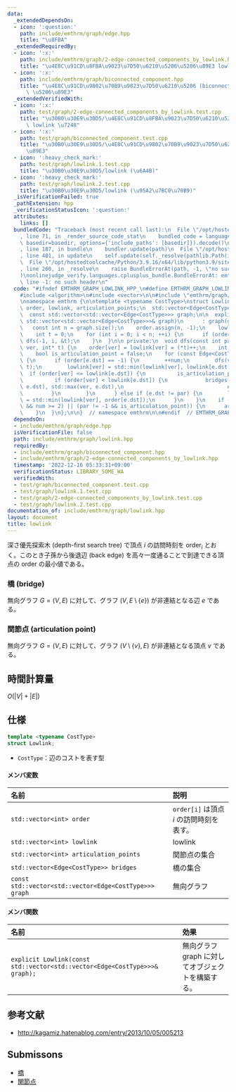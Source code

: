 ```yaml
---
data:
  _extendedDependsOn:
  - icon: ':question:'
    path: include/emthrm/graph/edge.hpp
    title: "\u8FBA"
  _extendedRequiredBy:
  - icon: ':x:'
    path: include/emthrm/graph/2-edge-connected_components_by_lowlink.hpp
    title: "\u4E8C\u91CD\u8FBA\u9023\u7D50\u6210\u5206\u5206\u89E3 lowlink \u7248"
  - icon: ':x:'
    path: include/emthrm/graph/biconnected_component.hpp
    title: "\u4E8C\u91CD\u9802\u70B9\u9023\u7D50\u6210\u5206 (biconnected component)\
      \ \u5206\u89E3"
  _extendedVerifiedWith:
  - icon: ':x:'
    path: test/graph/2-edge-connected_components_by_lowlink.test.cpp
    title: "\u30B0\u30E9\u30D5/\u4E8C\u91CD\u8FBA\u9023\u7D50\u6210\u5206\u5206\u89E3\
      \ lowlink \u7248"
  - icon: ':x:'
    path: test/graph/biconnected_component.test.cpp
    title: "\u30B0\u30E9\u30D5/\u4E8C\u91CD\u9802\u70B9\u9023\u7D50\u6210\u5206\u5206\
      \u89E3"
  - icon: ':heavy_check_mark:'
    path: test/graph/lowlink.1.test.cpp
    title: "\u30B0\u30E9\u30D5/lowlink (\u6A4B)"
  - icon: ':heavy_check_mark:'
    path: test/graph/lowlink.2.test.cpp
    title: "\u30B0\u30E9\u30D5/lowlink (\u95A2\u7BC0\u70B9)"
  _isVerificationFailed: true
  _pathExtension: hpp
  _verificationStatusIcon: ':question:'
  attributes:
    links: []
  bundledCode: "Traceback (most recent call last):\n  File \"/opt/hostedtoolcache/Python/3.9.16/x64/lib/python3.9/site-packages/onlinejudge_verify/documentation/build.py\"\
    , line 71, in _render_source_code_stat\n    bundled_code = language.bundle(stat.path,\
    \ basedir=basedir, options={'include_paths': [basedir]}).decode()\n  File \"/opt/hostedtoolcache/Python/3.9.16/x64/lib/python3.9/site-packages/onlinejudge_verify/languages/cplusplus.py\"\
    , line 187, in bundle\n    bundler.update(path)\n  File \"/opt/hostedtoolcache/Python/3.9.16/x64/lib/python3.9/site-packages/onlinejudge_verify/languages/cplusplus_bundle.py\"\
    , line 401, in update\n    self.update(self._resolve(pathlib.Path(included), included_from=path))\n\
    \  File \"/opt/hostedtoolcache/Python/3.9.16/x64/lib/python3.9/site-packages/onlinejudge_verify/languages/cplusplus_bundle.py\"\
    , line 260, in _resolve\n    raise BundleErrorAt(path, -1, \"no such header\"\
    )\nonlinejudge_verify.languages.cplusplus_bundle.BundleErrorAt: emthrm/graph/edge.hpp:\
    \ line -1: no such header\n"
  code: "#ifndef EMTHRM_GRAPH_LOWLINK_HPP_\n#define EMTHRM_GRAPH_LOWLINK_HPP_\n\n\
    #include <algorithm>\n#include <vector>\n\n#include \"emthrm/graph/edge.hpp\"\n\
    \nnamespace emthrm {\n\ntemplate <typename CostType>\nstruct Lowlink {\n  std::vector<int>\
    \ order, lowlink, articulation_points;\n  std::vector<Edge<CostType>> bridges;\n\
    \  const std::vector<std::vector<Edge<CostType>>> graph;\n\n  explicit Lowlink(const\
    \ std::vector<std::vector<Edge<CostType>>>& graph)\n      : graph(graph) {\n \
    \   const int n = graph.size();\n    order.assign(n, -1);\n    lowlink.resize(n);\n\
    \    int t = 0;\n    for (int i = 0; i < n; ++i) {\n      if (order[i] == -1)\
    \ dfs(-1, i, &t);\n    }\n  }\n\n private:\n  void dfs(const int par, const int\
    \ ver, int* t) {\n    order[ver] = lowlink[ver] = (*t)++;\n    int num = 0;\n\
    \    bool is_articulation_point = false;\n    for (const Edge<CostType>& e : graph[ver])\
    \ {\n      if (order[e.dst] == -1) {\n        ++num;\n        dfs(ver, e.dst,\
    \ t);\n        lowlink[ver] = std::min(lowlink[ver], lowlink[e.dst]);\n      \
    \  if (order[ver] <= lowlink[e.dst]) {\n          is_articulation_point = true;\n\
    \          if (order[ver] < lowlink[e.dst]) {\n            bridges.emplace_back(std::min(ver,\
    \ e.dst), std::max(ver, e.dst),\n                                 e.cost);\n \
    \         }\n        }\n      } else if (e.dst != par) {\n        lowlink[ver]\
    \ = std::min(lowlink[ver], order[e.dst]);\n      }\n    }\n    if ((par == -1\
    \ && num >= 2) || (par != -1 && is_articulation_point)) {\n      articulation_points.emplace_back(ver);\n\
    \    }\n  }\n};\n\n}  // namespace emthrm\n\n#endif  // EMTHRM_GRAPH_LOWLINK_HPP_\n"
  dependsOn:
  - include/emthrm/graph/edge.hpp
  isVerificationFile: false
  path: include/emthrm/graph/lowlink.hpp
  requiredBy:
  - include/emthrm/graph/biconnected_component.hpp
  - include/emthrm/graph/2-edge-connected_components_by_lowlink.hpp
  timestamp: '2022-12-16 05:33:31+09:00'
  verificationStatus: LIBRARY_SOME_WA
  verifiedWith:
  - test/graph/biconnected_component.test.cpp
  - test/graph/lowlink.1.test.cpp
  - test/graph/2-edge-connected_components_by_lowlink.test.cpp
  - test/graph/lowlink.2.test.cpp
documentation_of: include/emthrm/graph/lowlink.hpp
layout: document
title: lowlink
---
```


深さ優先探索木 (depth-first search tree) で頂点 $i$ の訪問時刻を $\mathrm{order}_i$ とおく。このとき子孫から後退辺 (back edge) を高々一度通ることで到達できる頂点の $\mathrm{order}$ の最小値である。


### 橋 (bridge)

無向グラフ $G = (V, E)$ に対して、グラフ $(V, E \setminus \lbrace e \rbrace)$ が非連結となる辺 $e$ である。


### 関節点 (articulation point)

無向グラフ $G = (V, E)$ に対して、グラフ $(V \setminus \lbrace v \rbrace, E)$ が非連結となる頂点 $v$ である。


## 時間計算量

$O(\lvert V \rvert + \lvert E \rvert)$


## 仕様

```cpp
template <typename CostType>
struct Lowlink;
```

- `CostType`：辺のコストを表す型

#### メンバ変数

|名前|説明|
|:--|:--|
|`std::vector<int> order`|`order[i]` は頂点 $i$ の訪問時刻を表す。||
|`std::vector<int> lowlink`|lowlink||
|`std::vector<int> articulation_points`|関節点の集合||
|`std::vector<Edge<CostType>> bridges`|橋の集合|多重辺に対応していない。|
|`const std::vector<std::vector<Edge<CostType>>> graph`|無向グラフ||

#### メンバ関数

|名前|効果|
|:--|:--|
|`explicit Lowlink(const std::vector<std::vector<Edge<CostType>>>& graph);`|無向グラフ $\mathrm{graph}$ に対してオブジェクトを構築する。|


## 参考文献

- http://kagamiz.hatenablog.com/entry/2013/10/05/005213


## Submissons

- [橋](https://onlinejudge.u-aizu.ac.jp/solutions/problem/GRL_3_B/review/4082818/emthrm/C++14)
- [関節点](https://onlinejudge.u-aizu.ac.jp/solutions/problem/GRL_3_A/review/4082810/emthrm/C++14)

